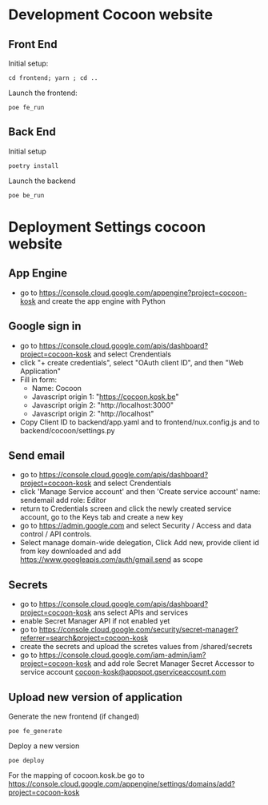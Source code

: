 # Development Cocoon website

## Front End

Initial setup: 
```
cd frontend; yarn ; cd ..
```

Launch the frontend:
```
poe fe_run
```
## Back End

Initial setup

```
poetry install
```

Launch the backend

```
poe be_run
```
# Deployment Settings cocoon website

## App Engine

- go to https://console.cloud.google.com/appengine?project=cocoon-kosk and create the app   engine with Python

## Google sign in

- go to https://console.cloud.google.com/apis/dashboard?project=cocoon-kosk and select Crendentials
- click "+ create credentials", select "OAuth client ID", and then "Web Application"
- Fill in form:
  - Name: Cocoon
  - Javascript origin 1: "https://cocoon.kosk.be"
  - Javascript origin 2: "http://localhost:3000"
  - Javascript origin 2: "http://localhost"
- Copy Client ID to  backend/app.yaml and to frontend/nux.config.js and to backend/cocoon/settings.py

## Send email

- go to https://console.cloud.google.com/apis/dashboard?project=cocoon-kosk and select Crendentials
- click 'Manage Service account' and then 'Create service account'
    name: sendemail
    add role: Editor
- return to Credentials screen and click the newly created service account, go to the Keys tab and create a new key
- go to https://admin.google.com and select Security / Access and data control / API controls. 
- Select manage domain-wide delegation, Click Add new, provide client id from key downloaded and add https://www.googleapis.com/auth/gmail.send as scope

## Secrets

- go to https://console.cloud.google.com/apis/dashboard?project=cocoon-kosk ans select APIs and services
- enable Secret Manager API if not enabled yet
- go to https://console.cloud.google.com/security/secret-manager?referrer=search&project=cocoon-kosk
- create the secrets and upload the scretes values from /shared/secrets
- go to https://console.cloud.google.com/iam-admin/iam?project=cocoon-kosk and add role Secret Manager Secret Accessor to service account cocoon-kosk@appspot.gserviceaccount.com

## Upload new version of application 

Generate the new frontend (if changed)

```
poe fe_generate
```

Deploy a new version
```
poe deploy
```

For the mapping of cocoon.kosk.be go to https://console.cloud.google.com/appengine/settings/domains/add?project=cocoon-kosk


